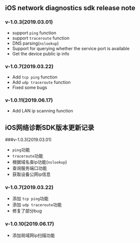 ## iOS network diagnostics sdk release note

### v-1.0.3(2019.03.01)

* support `ping` function
* support `traceroute` function
* DNS parsing(`nslookup`)
* Support for querying whether the service port is available
* Get the device public ip info 


### v-1.0.7(2019.03.22)

* Add `tcp ping` function
* Add `udp traceroute` function
* Fixed some bugs

### v-1.0.11(2019.06.17)

* Add LAN ip scanning function

## iOS网络诊断SDK版本更新记录

###v-1.0.3(2019.03.01)

* `ping`功能
* `traceroute`功能
* 根据域名查ip功能(`nslookup`)
* 查询服务端口功能
* 获取设备公网ip信息

### v-1.0.7(2019.03.22)

* 添加 `tcp ping`功能
* 添加 `udp traceroute`功能
* 修复了部分bug

### v-1.0.10(2019.06.17)

* 添加局域网ip扫描功能